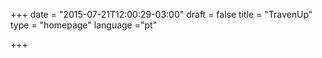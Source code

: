 +++
date = "2015-07-21T12:00:29-03:00"
draft = false
title = "TravenUp"
type = "homepage"
language ="pt"

+++

